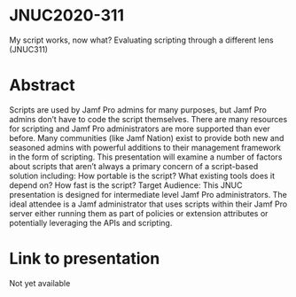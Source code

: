 # JNUC2020-311
My script works, now what? Evaluating scripting through a different lens (JNUC311)

# Abstract
Scripts are used by Jamf Pro admins for many purposes, but Jamf Pro admins don’t have to code the script themselves. There are many resources for scripting and Jamf Pro administrators are more supported than ever before. Many communities (like Jamf Nation) exist to provide both new and seasoned admins with powerful additions to their management framework in the form of scripting. This presentation will examine a number of factors about scripts that aren’t always a primary concern of a script-based solution including: How portable is the script? What existing tools does it depend on? How fast is the script? Target Audience: This JNUC presentation is designed for intermediate level Jamf Pro administrators. The ideal attendee is a Jamf administrator that uses scripts within their Jamf Pro server either running them as part of policies or extension attributes or potentially leveraging the APIs and scripting.

# Link to presentation
Not yet available
